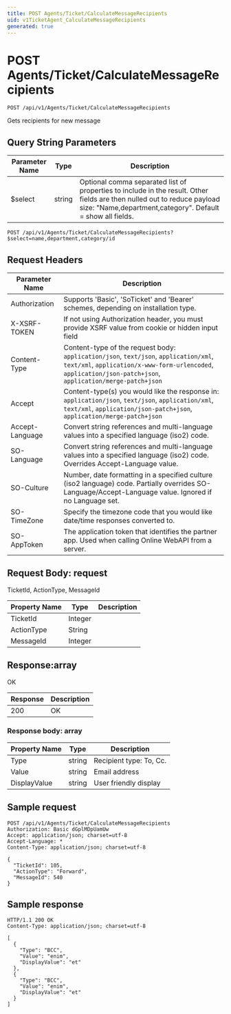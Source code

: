 ```yaml
---
title: POST Agents/Ticket/CalculateMessageRecipients
uid: v1TicketAgent_CalculateMessageRecipients
generated: true
---
```


# POST Agents/Ticket/CalculateMessageRecipients

```http
POST /api/v1/Agents/Ticket/CalculateMessageRecipients
```

Gets recipients for new message







## Query String Parameters

| Parameter Name | Type |  Description |
|----------------|------|--------------|
| $select | string |  Optional comma separated list of properties to include in the result. Other fields are then nulled out to reduce payload size: "Name,department,category". Default = show all fields. |

```http
POST /api/v1/Agents/Ticket/CalculateMessageRecipients?$select=name,department,category/id
```


## Request Headers

| Parameter Name | Description |
|----------------|-------------|
| Authorization  | Supports 'Basic', 'SoTicket' and 'Bearer' schemes, depending on installation type. |
| X-XSRF-TOKEN   | If not using Authorization header, you must provide XSRF value from cookie or hidden input field |
| Content-Type | Content-type of the request body: `application/json`, `text/json`, `application/xml`, `text/xml`, `application/x-www-form-urlencoded`, `application/json-patch+json`, `application/merge-patch+json` |
| Accept         | Content-type(s) you would like the response in: `application/json`, `text/json`, `application/xml`, `text/xml`, `application/json-patch+json`, `application/merge-patch+json` |
| Accept-Language | Convert string references and multi-language values into a specified language (iso2) code. |
| SO-Language | Convert string references and multi-language values into a specified language (iso2) code. Overrides Accept-Language value. |
| SO-Culture | Number, date formatting in a specified culture (iso2 language) code. Partially overrides SO-Language/Accept-Language value. Ignored if no Language set. |
| SO-TimeZone | Specify the timezone code that you would like date/time responses converted to. |
| SO-AppToken | The application token that identifies the partner app. Used when calling Online WebAPI from a server. |

## Request Body: request 

TicketId, ActionType, MessageId 

| Property Name | Type |  Description |
|----------------|------|--------------|
| TicketId | Integer |  |
| ActionType | String |  |
| MessageId | Integer |  |

## Response:array

OK

| Response | Description |
|----------------|-------------|
| 200 | OK |

### Response body: array

| Property Name | Type |  Description |
|----------------|------|--------------|
| Type | string | Recipient type: To, Cc. |
| Value | string | Email address |
| DisplayValue | string | User friendly display |

## Sample request

```http!
POST /api/v1/Agents/Ticket/CalculateMessageRecipients
Authorization: Basic dGplMDpUamUw
Accept: application/json; charset=utf-8
Accept-Language: *
Content-Type: application/json; charset=utf-8

{
  "TicketId": 105,
  "ActionType": "Forward",
  "MessageId": 540
}
```

## Sample response

```http_
HTTP/1.1 200 OK
Content-Type: application/json; charset=utf-8

[
  {
    "Type": "BCC",
    "Value": "enim",
    "DisplayValue": "et"
  },
  {
    "Type": "BCC",
    "Value": "enim",
    "DisplayValue": "et"
  }
]
```